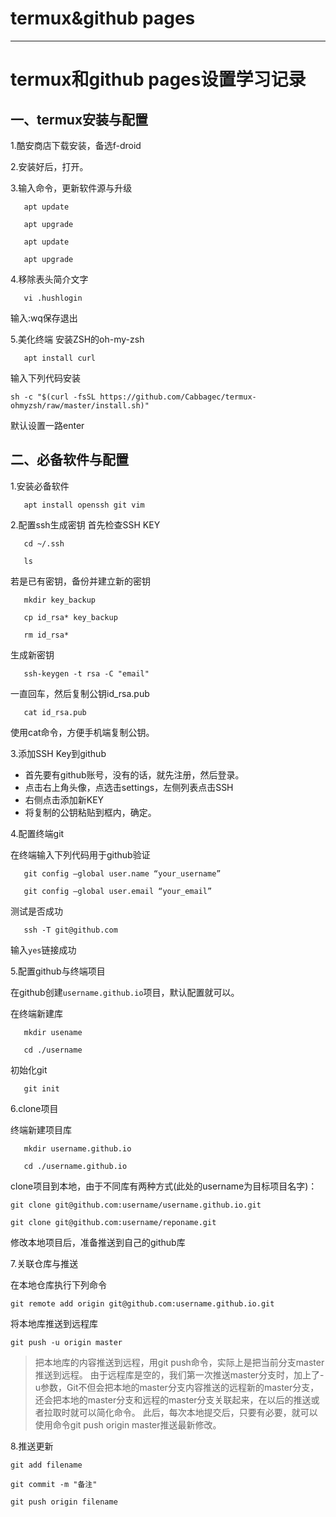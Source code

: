 # termux&github pages

--------
# termux和github pages设置学习记录

## 一、termux安装与配置

1.酷安商店下载安装，备选f-droid

2.安装好后，打开。

3.输入命令，更新软件源与升级

`	apt update`

`	apt upgrade`

`	apt update`

`	apt upgrade`

4.移除表头简介文字

`	vi .hushlogin`

输入:wq保存退出

5.美化终端
安装ZSH的oh-my-zsh

`	apt install curl`

输入下列代码安装

`sh -c "$(curl -fsSL https://github.com/Cabbagec/termux-ohmyzsh/raw/master/install.sh)"`

默认设置一路enter

## 二、必备软件与配置

1.安装必备软件

`	apt install openssh git vim`

2.配置ssh生成密钥
首先检查SSH KEY

`	cd ~/.ssh`

`	ls`

若是已有密钥，备份并建立新的密钥

`	mkdir key_backup`

`	cp id_rsa* key_backup`

`	rm id_rsa*`

生成新密钥

`	ssh-keygen -t rsa -C "email"`

一直回车，然后复制公钥id\_rsa.pub

`	cat id_rsa.pub`

使用cat命令，方便手机端复制公钥。

3.添加SSH Key到github

* 首先要有github账号，没有的话，就先注册，然后登录。
* 点击右上角头像，点选击settings，左侧列表点击SSH
* 右侧点击添加新KEY
* 将复制的公钥粘贴到框内，确定。

4.配置终端git

在终端输入下列代码用于github验证

`	git config –global user.name “your_username”`

`	git config –global user.email “your_email”`

测试是否成功

`	ssh -T git@github.com`

输入`yes`链接成功

5.配置github与终端项目

在github创建`username.github.io`项目，默认配置就可以。

在终端新建库

`	mkdir usename`

`	cd ./username`

初始化git

`	git init`

6.clone项目

终端新建项目库

`	mkdir username.github.io`

`	cd ./username.github.io`

clone项目到本地，由于不同库有两种方式(此处的username为目标项目名字)：

`git clone git@github.com:username/username.github.io.git`

`git clone git@github.com:username/reponame.git`

修改本地项目后，准备推送到自己的github库

7.关联仓库与推送

在本地仓库执行下列命令

`git remote add origin git@github.com:username.github.io.git`

将本地库推送到远程库

`git push -u origin master`

> 把本地库的内容推送到远程，用git push命令，实际上是把当前分支master推送到远程。
> 由于远程库是空的，我们第一次推送master分支时，加上了-u参数，Git不但会把本地的master分支内容推送的远程新的master分支，还会把本地的master分支和远程的master分支关联起来，在以后的推送或者拉取时就可以简化命令。
> 此后，每次本地提交后，只要有必要，就可以使用命令git push origin master推送最新修改。

8.推送更新

`git add filename`

`git commit -m "备注"`

`git push origin filename`


